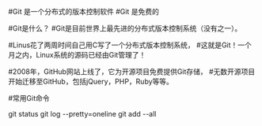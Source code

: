 #Git 是一个分布式的版本控制软件
#Git 是免费的

#Git是什么？
#Git是目前世界上最先进的分布式版本控制系统（没有之一）。

#Linus花了两周时间自己用C写了一个分布式版本控制系统，
#这就是Git！一个月之内，Linux系统的源码已经由Git管理了！

#2008年，GitHub网站上线了，它为开源项目免费提供Git存储，
#无数开源项目开始迁移至GitHub，包括jQuery，PHP，Ruby等等。

#常用Git命令

git status
git log --pretty=oneline
git add --all